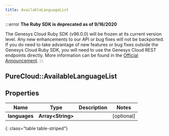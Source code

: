 ```yaml
---
title: AvailableLanguageList
---
```


:::error
**The Ruby SDK is deprecated as of 9/16/2020**

The Genesys Cloud Ruby SDK (v96.0.0) will be frozen at its current version level. Any new enhancements to our API or bug fixes will not be backported. If you do need to take advantage of new features or bug fixes outside the Genesys Cloud Ruby SDK, you will need to use the Genesys Cloud REST endpoints directly. More information can be found in the [Official Announcement](https://developer.mypurecloud.com/forum/t/announcement-genesys-cloud-ruby-sdk-end-of-life/8850).
:::


## PureCloud::AvailableLanguageList

## Properties

|Name | Type | Description | Notes|
|------------ | ------------- | ------------- | -------------|
| **languages** | **Array&lt;String&gt;** |  | [optional] |
{: class="table table-striped"}


